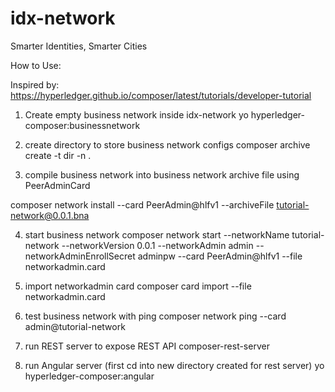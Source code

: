 # idx-network

Smarter Identities, Smarter Cities

How to Use:


Inspired by:
https://hyperledger.github.io/composer/latest/tutorials/developer-tutorial

1) Create empty business network inside idx-network
yo hyperledger-composer:businessnetwork

2) create directory to store business network configs 
composer archive create -t dir -n .

3) compile business network into business network archive file using PeerAdminCard

composer network install --card PeerAdmin@hlfv1 --archiveFile tutorial-network@0.0.1.bna

4) start business network
composer network start --networkName tutorial-network --networkVersion 0.0.1 --networkAdmin admin --networkAdminEnrollSecret adminpw --card PeerAdmin@hlfv1 --file networkadmin.card

5) import networkadmin card
composer card import --file networkadmin.card

6) test business network with ping
composer network ping --card admin@tutorial-network

7) run REST server to expose REST API
composer-rest-server

8) run Angular server (first cd into new directory created for rest server)
yo hyperledger-composer:angular
